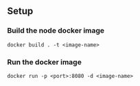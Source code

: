 ## Setup

### Build the node docker image

    docker build . -t <image-name>

### Run the docker image

    docker run -p <port>:8080 -d <image-name>